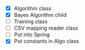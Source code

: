 - [x] Algorithm class
- [x] Bayes Algorithm child
- [ ] Training class
- [ ] CSV mapping reader class
- [ ] Put into Spring
- [x] Put constants in Algo class
